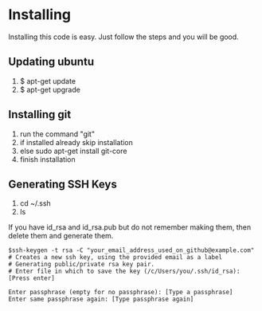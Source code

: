 Installing
=====
Installing this code is easy. Just follow the steps and you will be good.

## Updating ubuntu
1. $ apt-get update
2. $ apt-get upgrade

## Installing git
1. run the command "git"
2. if installed already skip installation
3. else sudo apt-get install git-core
4. finish installation

## Generating SSH Keys
1. cd ~/.ssh
2. ls

If you have id_rsa and id_rsa.pub but do not remember making them, then delete them and generate them.

	$ssh-keygen -t rsa -C "your_email_address_used_on_github@example.com"
	# Creates a new ssh key, using the provided email as a label
	# Generating public/private rsa key pair.
	# Enter file in which to save the key (/c/Users/you/.ssh/id_rsa): [Press enter]

	Enter passphrase (empty for no passphrase): [Type a passphrase]
	Enter same passphrase again: [Type passphrase again]



